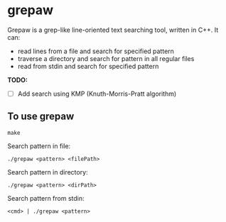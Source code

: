 # grepaw

Grepaw is a grep-like line-oriented text searching tool, written in C++. It can:

- read lines from a file and search for specified pattern
- traverse a directory and search for pattern in all regular files
- read from stdin and search for specified pattern


**TODO:**

- [ ] Add search using KMP (Knuth-Morris-Pratt algorithm)


## To use grepaw

```
make
```

Search pattern in file:
```
./grepaw <pattern> <filePath>
```

Search pattern in directory:
```
./grepaw <pattern> <dirPath>
```

Search pattern from stdin:
```
<cmd> | ./grepaw <pattern>
```
